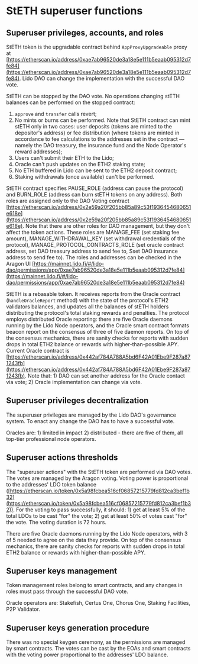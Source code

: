 # StETH superuser functions

<!--  -->

## Superuser privileges, accounts, and roles

StETH token is the upgradable contract behind `AppProxyUpgradeable` proxy at [https://etherscan.io/address/0xae7ab96520de3a18e5e111b5eaab095312d7fe84](https://etherscan.io/address/0xae7ab96520de3a18e5e111b5eaab095312d7fe84). Lido DAO can change the implementation with the successful DAO vote.

StETH can be stopped by the DAO vote. No operations changing stETH balances can be performed on the stopped contract:
1. `approve` and `transfer` calls revert;
2. No mints or burns can be performed. Note that StETH contract can mint stETH only in two cases: user deposits (tokens are minted to the depositor's address) or fee distribution (where tokens are minted in accordance to fee calculations to the addresses set in the contract — namely the DAO treasury, the insurance fund and the Node Operator's reward addresses);
3. Users can't submit their ETH to the Lido;
4. Oracle can't push updates on the ETH2 staking state;
5. No ETH buffered in Lido can be sent to the ETH2 deposit contract;
6. Staking withdrawals (once available) can't be performed.

StETH contract specifies PAUSE_ROLE (address can pause the protocol) and BURN_ROLE (address can burn stETH tokens on any address). Both roles are assigned only to the DAO Voting contract [https://etherscan.io/address/0x2e59a20f205bb85a89c53f1936454680651e618e](https://etherscan.io/address/0x2e59a20f205bb85a89c53f1936454680651e618e). Note that there are other roles for DAO management, but they don't affect the token actions. These roles are MANAGE_FEE (set staking fee amount), MANAGE_WITHDRAWAL_KEY (set withdrawal credentials of the protocol), MANAGE_PROTOCOL_CONTRACTS_ROLE (set oracle contract address, set DAO treasury address to send fee to, Sset DAO insurance address to send fee to). The roles and addresses can be checked in the Aragon UI [https://mainnet.lido.fi/#/lido-dao/permissions/app/0xae7ab96520de3a18e5e111b5eaab095312d7fe84](https://mainnet.lido.fi/#/lido-dao/permissions/app/0xae7ab96520de3a18e5e111b5eaab095312d7fe84)

StETH is a rebasable token. It receives reports from the Oracle contract (`handleOracleReport` method) with the state of the protocol's ETH2 validators balances, and updates all the balances of stETH holders distributing the protocol's total staking rewards and penalties. The protocol employs distributed Oracle reporting: there are five Oracle daemons running by the Lido Node operators, and the Oracle smart contract formats beacon report on the consensus of three of five daemon reports. On top of the consensus mechanics, there are sanity checks for reports with sudden drops in total ETH2 balance or rewards with higher-than-possible APY. Current Oracle contract is [https://etherscan.io/address/0x442af784A788A5bd6F42A01Ebe9F287a871243fb](https://etherscan.io/address/0x442af784A788A5bd6F42A01Ebe9F287a871243fb). Note that: 1) DAO can set another address for the Oracle contact via vote; 2) Oracle implementation can change via vote.

## Superuser privileges decentralization

The superuser privileges are managed by the Lido DAO's governance system. To enact any change the DAO has to have a successful vote.

Oracles are: 1) limited in impact 2) distributed - there are five of them, all top-tier professional node operators.

## Superuser actions thresholds

The "superuser actions" with the StETH token are performed via DAO votes. The votes are managed by the Aragon voting. Voting power is proportional to the addresses' LDO token balance ([https://etherscan.io/token/0x5a98fcbea516cf06857215779fd812ca3bef1b32](https://etherscan.io/token/0x5a98fcbea516cf06857215779fd812ca3bef1b32)). For the voting to pass successfully, it should: 1) get at least 5% of the total LDOs to be cast "for" the vote; 2) get at least 50% of votes cast "for" the vote. The voting duration is 72 hours.

There are five Oracle daemons running by the Lido Node operators, with 3 of 5 needed to agree on the data they provide. On top of the consensus mechanics, there are sanity checks for reports with sudden drops in total ETH2 balance or rewards with higher-than-possible APY.

## Superuser keys management

Token management roles belong to smart contracts, and any changes in roles must pass through the successful DAO vote.

Oracle operators are: Stakefish, Certus One, Chorus One, Staking Facilities, P2P Validator.

## Superuser keys generation procedure

There was no special keygen ceremony, as the permissions are managed by smart contracts. The votes can be cast by the EOAs and smart contracts with the voting power proportional to the addresses' LDO balance.
